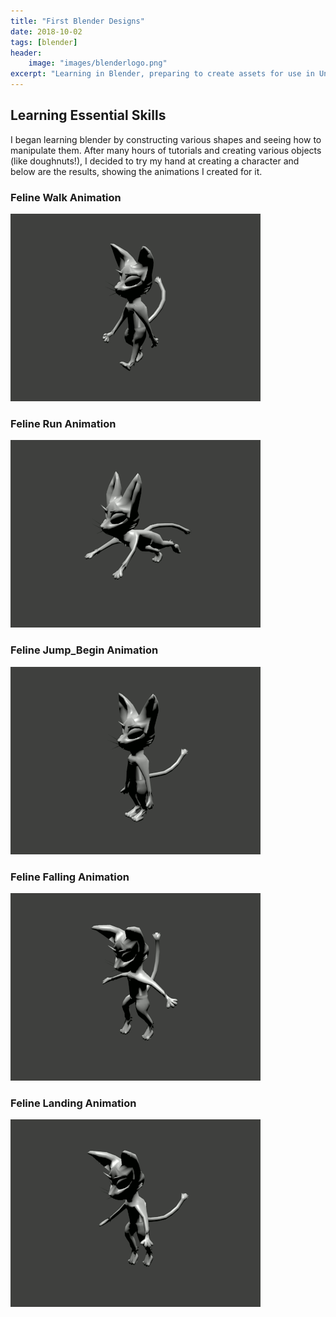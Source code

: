 ```yaml
---
title: "First Blender Designs"
date: 2018-10-02
tags: [blender]
header:
    image: "images/blenderlogo.png"
excerpt: "Learning in Blender, preparing to create assets for use in Unity"
---
```


## Learning Essential Skills

I began learning blender by constructing various shapes and seeing how to manipulate them. After many hours of tutorials and creating various objects (like doughnuts!), I decided to try my hand at creating a character and below are the results, showing the animations I created for it.

<p class="aligncenter">
    <h3>Feline Walk Animation</h3>
</p>

<img src= "https://github.com/Sir-Benj/Portfolio/blob/master/images/felinewalk.gif?raw=true" alt = "feline walk" class = "center">

<h3>Feline Run Animation</h3>

<img src= "https://github.com/Sir-Benj/Portfolio/blob/master/images/felinerun.gif?raw=true" alt = "feline run" class = "center">

<h3>Feline Jump_Begin Animation</h3>

<img src= "https://github.com/Sir-Benj/Portfolio/blob/master/images/jump_start.gif?raw=true" alt = "feline jump start" class = "center">

<h3>Feline Falling Animation</h3>

<img src= "https://github.com/Sir-Benj/Portfolio/blob/master/images/felinefalling.gif?raw=true" alt = "feline falling" class = "center">

<h3>Feline Landing Animation</h3>

<img src= "https://github.com/Sir-Benj/Portfolio/blob/master/images/felinelanding.gif?raw=true" alt = "Feline Landing" class = "center">

